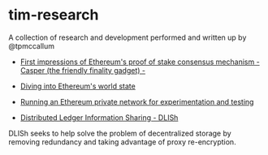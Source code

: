 # tim-research
A collection of research and development performed and written up by @tpmccallum

- [First impressions of Ethereum's proof of stake consensus mechanism - Casper (the friendly finality gadget) - ](https://medium.com/cybermiles/first-impressions-of-ethereums-casper-proof-of-stake-pos-5ce752e4edd9)

- [Diving into Ethereum's world state](https://medium.com/cybermiles/diving-into-ethereums-world-state-c893102030ed)

- [Running an Ethereum private network for experimentation and testing](https://medium.com/cybermiles/running-a-quick-ethereum-private-network-for-experimentation-and-testing-6b1c23605bce)

- [Distributed Ledger Information Sharing - DLISh](https://github.com/CyberMiles/tim-research/tree/master/distributed_ledger_information_sharing_DLISh)

DLISh seeks to help solve the problem of decentralized storage by removing redundancy and taking advantage of proxy re-encryption. 


